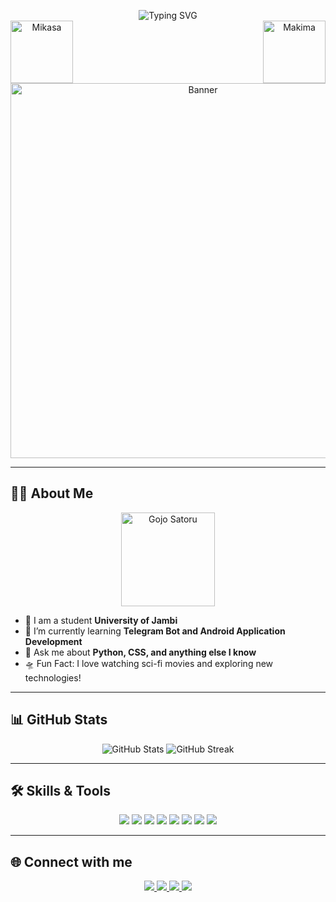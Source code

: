 <!-- Profil Header -->
<p align="center">
  <img src="https://readme-typing-svg.herokuapp.com?color=%2336BCF7&size=25&center=true&vCenter=true&width=450&lines=Welcome+to+My+GitHub+Profile!;Its+Me+Xvier!" alt="Typing SVG">
  <br/>
  <img src="https://i.pinimg.com/originals/93/60/54/9360542d71e41c8da83b1833e557e42e.gif" alt="Mikasa" width="100" align="left"/>
  <img src="https://media.giphy.com/media/q8MepM0IqBvAey0LOs/giphy.gif" alt="Makima" width="100" align="right"/>
</p>

<!-- Banner -->
<p align="center">
  <img src="https://raw.githubusercontent.com/username/repo-name/main/banner-image.gif" alt="Banner" width="600"/>
</p>

---

<!-- Tentang Saya -->
## 👨‍🚀 About Me
<p align="center">
  <img src="https://media.giphy.com/media/3o7btVtQq93Z3hAlfO/giphy.gif" alt="Gojo Satoru" width="150"/>
</p>

- 🔭 I am a student **University of Jambi**
- 🌱 I’m currently learning **Telegram Bot and Android Application Development**
- 💬 Ask me about **Python, CSS, and anything else I know**
- 🛸 Fun Fact: I love watching sci-fi movies and exploring new technologies!

---

<!-- Statistik GitHub -->
## 📊 GitHub Stats
<p align="center">
  <img src="https://github-readme-stats.vercel.app/api?username=Xvier86&show_icons=true&theme=radical" alt="GitHub Stats"/>
  <img src="https://github-readme-streak-stats.herokuapp.com/?user=Xvier86&theme=radical" alt="GitHub Streak"/>
</p>

---

<!-- Skills dan Tools -->
## 🛠 Skills & Tools
<p align="center">
  <img src="https://img.shields.io/badge/Visual_Studio_Code-0078d7?style=for-the-badge&logo=visual%20studio%20code&logoColor=white">
  <img src="https://img.shields.io/badge/HTML5-E34F26?style=for-the-badge&logo=html5&logoColor=white">
  <img src="https://img.shields.io/badge/CSS3-1572B6?style=for-the-badge&logo=css3&logoColor=white">
  <img src="https://img.shields.io/badge/Laravel-FF2D20?style=for-the-badge&logo=laravel&logoColor=white">
  <img src="https://img.shields.io/badge/PHP-777BB4?style=for-the-badge&logo=php&logoColor=white">
  <img src="https://img.shields.io/badge/C++-00599C?style=for-the-badge&logo=c%2B%2B&logoColor=white">
  <img src="https://img.shields.io/badge/Python-3670A0?style=for-the-badge&logo=python&logoColor=ffdd54">
  <img src="https://img.shields.io/badge/Android_Studio-3DDC84?style=for-the-badge&logo=android-studio&logoColor=white">
</p>

---

<!-- Kontak dan Sosial Media -->
## 🌐 Connect with me

<p align="center">
  <a href="https://instagram.com/vier_gmsta22">
    <img src="https://img.shields.io/badge/Instagram-E1306C?style=for-the-badge&logo=instagram">
  </a>
  <a href="https://twitter.com/lordkazuma18">
    <img src="https://img.shields.io/badge/Twitter-blue?style=for-the-badge&logo=twitter">
  </a>
  <a href="https://t.me/bluewibes">
    <img src="https://img.shields.io/badge/Telegram-0088cc?style=for-the-badge&logo=telegram">
  </a>
  <a href="https://github.com/Xvier86">
    <img src="https://img.shields.io/badge/GitHub-black?style=for-the-badge&logo=github">
  </a>
</p>
